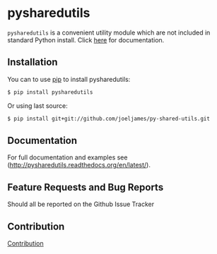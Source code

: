 pysharedutils
=============

`pysharedutils` is a convenient utility module which are not included in standard Python install. Click [here](http://pysharedutils.readthedocs.org/en/latest/) for documentation.

Installation
------------

You can to use [pip](https://pypi.python.org/pypi/pip) to install pysharedutils:
``` bash
$ pip install pysharedutils
```
Or using last source:
``` bash
$ pip install git+git://github.com/joeljames/py-shared-utils.git
```

Documentation
-------------
For full documentation and examples see (http://pysharedutils.readthedocs.org/en/latest/).


Feature Requests and Bug Reports
--------------------------------

Should all be reported on the Github Issue Tracker

Contribution
------------

[Contribution](CONTRIBUTING.md)
